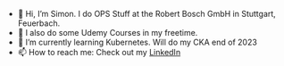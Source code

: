 - 👋 Hi, I’m Simon. I do OPS Stuff at the Robert Bosch GmbH in Stuttgart, Feuerbach. 
- 👀 I also do some Udemy Courses in my freetime. 
- 🌱 I’m currently learning Kubernetes. Will do my CKA end of 2023
- 📫 How to reach me: Check out my [LinkedIn](https://www.linkedin.com/in/simon-becker1997/)

<!---
SimonBecker1997/SimonBecker1997 is a ✨ special ✨ repository because its `README.md` (this file) appears on your GitHub profile.
You can click the Preview link to take a look at your changes.
--->
